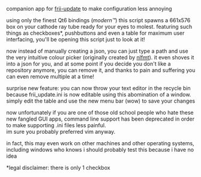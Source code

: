 companion app for [frii-update](https://github.com/bleck9999/frii-update) to make configuration less annoying

using only the finest Qt6 bindings (*modern™*) this script spawns a 661x576 box on your cathode ray tube ready for your eyes to molest.
featuring such things as checkboxes*, pushbuttons and even a table for maximum user interfacing, you'll be opening this script just to look at it!

now instead of manually creating a json, you can just type a path and use the very intuitive colour picker (originally created by [nlfmt](https://github.com/nlfmt/)).
it even shoves it into a json for you, and at some point if you decide you don't like a repository anymore, 
you can remove it, and thanks to pain and suffering you can even remove multiple at a time!

surprise new feature: you can now throw your text editor in the recycle bin because frii_update.ini
is now editable using this abomination of a window. simply edit the table and use the new menu bar (wow) to save your changes

now unfortunately if you are one of those old school people who hate these new fangled GUI apps,
command line support has been deprecated in order to make supporting .ini files less painful.  
im sure you probably preferred vim anyway.

in fact, this may even work on other machines and other operating systems, including windows who knows i should probably test this because i have no idea

*legal disclaimer: there is only 1 checkbox